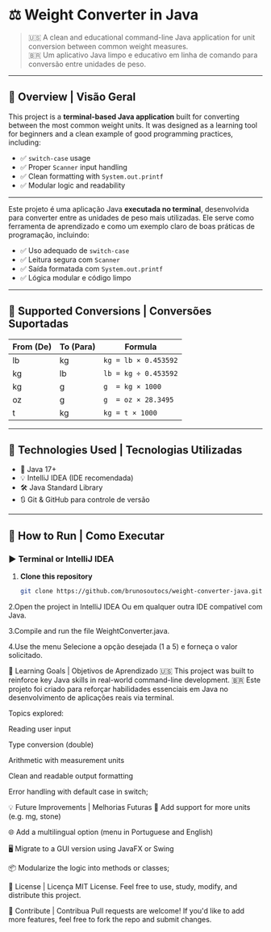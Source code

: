 # ⚖️ Weight Converter in Java

> 🇺🇸 A clean and educational command-line Java application for unit conversion between common weight measures.  
> 🇧🇷 Um aplicativo Java limpo e educativo em linha de comando para conversão entre unidades de peso.

---

## 📌 Overview | Visão Geral

This project is a **terminal-based Java application** built for converting between the most common weight units. It was designed as a learning tool for beginners and a clean example of good programming practices, including:

- ✅ `switch-case` usage
- ✅ Proper `Scanner` input handling
- ✅ Clean formatting with `System.out.printf`
- ✅ Modular logic and readability

---

Este projeto é uma aplicação Java **executada no terminal**, desenvolvida para converter entre as unidades de peso mais utilizadas. Ele serve como ferramenta de aprendizado e como um exemplo claro de boas práticas de programação, incluindo:

- ✅ Uso adequado de `switch-case`
- ✅ Leitura segura com `Scanner`
- ✅ Saída formatada com `System.out.printf`
- ✅ Lógica modular e código limpo

---

## 🔁 Supported Conversions | Conversões Suportadas

| From (De) | To (Para) | Formula                                |
|-----------|-----------|----------------------------------------|
| lb        | kg        | `kg = lb × 0.453592`                   |
| kg        | lb        | `lb = kg ÷ 0.453592`                   |
| kg        | g         | `g  = kg × 1000`                       |
| oz        | g         | `g  = oz × 28.3495`                    |
| t         | kg        | `kg = t × 1000`                        |

---

## 🧪 Technologies Used | Tecnologias Utilizadas

- 🧠 Java 17+
- 💡 IntelliJ IDEA (IDE recomendada)
- 🛠️ Java Standard Library
- 🔃 Git & GitHub para controle de versão

---

## 🚀 How to Run | Como Executar

### ▶️ Terminal or IntelliJ IDEA

1. **Clone this repository**  
   ```bash
   git clone https://github.com/brunosoutocs/weight-converter-java.git
2.Open the project in IntelliJ IDEA
Ou em qualquer outra IDE compatível com Java.

3.Compile and run the file WeightConverter.java.

4.Use the menu
Selecione a opção desejada (1 a 5) e forneça o valor solicitado.

🎯 Learning Goals | Objetivos de Aprendizado
🇺🇸 This project was built to reinforce key Java skills in real-world command-line development.
🇧🇷 Este projeto foi criado para reforçar habilidades essenciais em Java no desenvolvimento de aplicações reais via terminal.

Topics explored:

Reading user input

Type conversion (double)

Arithmetic with measurement units

Clean and readable output formatting

Error handling with default case in switch;


💡 Future Improvements | Melhorias Futuras
🔄 Add support for more units (e.g. mg, stone)

🌐 Add a multilingual option (menu in Portuguese and English)

🖥️ Migrate to a GUI version using JavaFX or Swing

📦 Modularize the logic into methods or classes;

📜 License | Licença
MIT License. Feel free to use, study, modify, and distribute this project.

🤝 Contribute | Contribua
Pull requests are welcome! If you'd like to add more features, feel free to fork the repo and submit changes.
